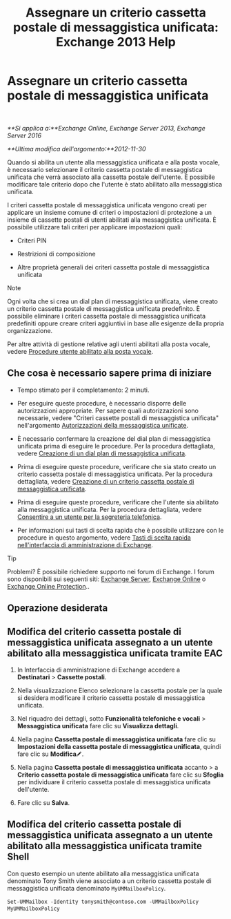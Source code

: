 ﻿---
title: 'Assegnare un criterio cassetta postale di messaggistica unificata: Exchange 2013 Help'
TOCTitle: Assegnare un criterio cassetta postale di messaggistica unificata
ms:assetid: c8da6cbe-3d22-4fff-8b5a-416b1c8adb6c
ms:mtpsurl: https://technet.microsoft.com/it-it/library/Bb201728(v=EXCHG.150)
ms:contentKeyID: 50481653
ms.date: 05/22/2018
mtps_version: v=EXCHG.150
ms.translationtype: MT
---

# Assegnare un criterio cassetta postale di messaggistica unificata

 

_**Si applica a:**Exchange Online, Exchange Server 2013, Exchange Server 2016_

_**Ultima modifica dell'argomento:**2012-11-30_

Quando si abilita un utente alla messaggistica unificata e alla posta vocale, è necessario selezionare il criterio cassetta postale di messaggistica unificata che verrà associato alla cassetta postale dell'utente. È possibile modificare tale criterio dopo che l'utente è stato abilitato alla messaggistica unificata.

I criteri cassetta postale di messaggistica unificata vengono creati per applicare un insieme comune di criteri o impostazioni di protezione a un insieme di cassette postali di utenti abilitati alla messaggistica unificata. È possibile utilizzare tali criteri per applicare impostazioni quali:

  - Criteri PIN

  - Restrizioni di composizione

  - Altre proprietà generali dei criteri cassetta postale di messaggistica unificata


> [!NOTE]
> Ogni volta che si crea un dial plan di messaggistica unificata, viene creato un criterio cassetta postale di messaggistica unificata predefinito. È possibile eliminare i criteri cassetta postale di messaggistica unificata predefiniti oppure creare criteri aggiuntivi in base alle esigenze della propria organizzazione.



Per altre attività di gestione relative agli utenti abilitati alla posta vocale, vedere [Procedure utente abilitato alla posta vocale](voice-mail-enabled-user-procedures-exchange-2013-help.md).

## Che cosa è necessario sapere prima di iniziare

  - Tempo stimato per il completamento: 2 minuti.

  - Per eseguire queste procedure, è necessario disporre delle autorizzazioni appropriate. Per sapere quali autorizzazioni sono necessarie, vedere "Criteri cassette postali di messaggistica unificata" nell'argomento [Autorizzazioni della messaggistica unificate](unified-messaging-permissions-exchange-2013-help.md).

  - È necessario confermare la creazione del dial plan di messaggistica unificata prima di eseguire le procedure. Per la procedura dettagliata, vedere [Creazione di un dial plan di messaggistica unificata](create-a-um-dial-plan-exchange-2013-help.md).

  - Prima di eseguire queste procedure, verificare che sia stato creato un criterio cassetta postale di messaggistica unificata. Per la procedura dettagliata, vedere [Creazione di un criterio cassetta postale di messaggistica unificata](create-a-um-mailbox-policy-exchange-2013-help.md).

  - Prima di eseguire queste procedure, verificare che l'utente sia abilitato alla messaggistica unificata. Per la procedura dettagliata, vedere [Consentire a un utente per la segreteria telefonica](enable-a-user-for-voice-mail-exchange-2013-help.md).

  - Per informazioni sui tasti di scelta rapida che è possibile utilizzare con le procedure in questo argomento, vedere [Tasti di scelta rapida nell'interfaccia di amministrazione di Exchange](keyboard-shortcuts-in-the-exchange-admin-center-exchange-online-protection-help.md).


> [!TIP]
> Problemi? È possibile richiedere supporto nei forum di Exchange. I forum sono disponibili sui seguenti siti: <A href="https://go.microsoft.com/fwlink/p/?linkid=60612">Exchange Server</A>, <A href="https://go.microsoft.com/fwlink/p/?linkid=267542">Exchange Online</A> o <A href="https://go.microsoft.com/fwlink/p/?linkid=285351">Exchange Online Protection</A>..



## Operazione desiderata

## Modifica del criterio cassetta postale di messaggistica unificata assegnato a un utente abilitato alla messaggistica unificata tramite EAC

1.  In Interfaccia di amministrazione di Exchange accedere a **Destinatari** \> **Cassette postali**.

2.  Nella visualizzazione Elenco selezionare la cassetta postale per la quale si desidera modificare il criterio cassetta postale di messaggistica unificata.

3.  Nel riquadro dei dettagli, sotto **Funzionalità telefoniche e vocali** \> **Messaggistica unificata** fare clic su **Visualizza dettagli**.

4.  Nella pagina **Cassetta postale di messaggistica unificata** fare clic su **Impostazioni della cassetta postale di messaggistica unificata**, quindi fare clic su **Modifica**![Icona Modifica](images/JJ218640.6f53ccb2-1f13-4c02-bea0-30690e6ea71d(EXCHG.150).gif "Icona Modifica").

5.  Nella pagina **Cassetta postale di messaggistica unificata** accanto \> a **Criterio cassetta postale di messaggistica unificata** fare clic su **Sfoglia** per individuare il criterio cassetta postale di messaggistica unificata dell'utente.

6.  Fare clic su **Salva**.

## Modifica del criterio cassetta postale di messaggistica unificata assegnato a un utente abilitato alla messaggistica unificata tramite Shell

Con questo esempio un utente abilitato alla messaggistica unificata denominato Tony Smith viene associato a un criterio cassetta postale di messaggistica unificata denominato `MyUMMailboxPolicy`.

    Set-UMMailbox -Identity tonysmith@contoso.com -UMMailboxPolicy MyUMMailboxPolicy

